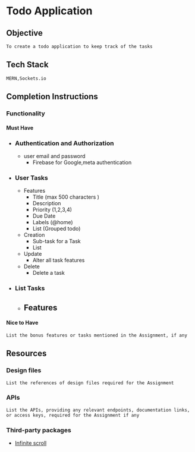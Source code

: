 # Todo Application

## Objective

    To create a todo application to keep track of the tasks

## Tech Stack

    MERN,Sockets.io

## Completion Instructions

### Functionality

#### Must Have

-   ### Authentication and Authorization
    -   user email and password
        -   Firebase for Google,meta authentication
-   ### User Tasks
    -   Features
        -   Title (max 500 characters )
        -   Description
        -   Priority (1,2,3,4)
        -   Due Date
        -   Labels (@home)
        -   List (Grouped todo)
    -   Creation
        -   Sub-task for a Task
        -   List
    -   Update
        -   Alter all task features
    -   Delete
        -   Delete a task
-   ### List Tasks
    -   ## Features

#### Nice to Have

    List the bonus features or tasks mentioned in the Assignment, if any

## Resources

### Design files

    List the references of design files required for the Assignment

### APIs

    List the APIs, providing any relevant endpoints, documentation links, or access keys, required for the Assignment if any

### Third-party packages

-   [Infinite scroll](https://www.npmjs.com/package/react-infinite-scroll-component)
